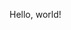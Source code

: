<!DOCTYPE html>
<html>

<head>
  <meta charset="utf-8">
  <title></title>
  <meta name="author" content="Ruby Ferguson">
  <meta name="description" content="My Github page">
  <meta name="viewport" content="width=device-width, initial-scale=1">

</head>

<body>

  <p>Hello, world!</p>

  <script src="https://ajax.googleapis.com/ajax/libs/jquery/2.1.4/jquery.min.js"></script>
  <script src="js/script.js"></script>
</body>

</html>

